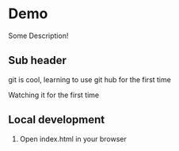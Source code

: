 # Demo

Some Description!

## Sub header

git is cool, learning to use git hub for the first time

Watching it for the first time

## Local development

1. Open index.html in your browser
